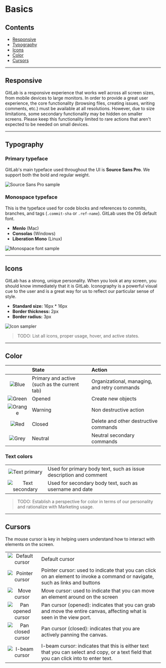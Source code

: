 # Basics

## Contents

- [Responsive](#responsive)
- [Typography](#typography)
- [Icons](#icons)
- [Color](#color)
- [Cursors](#cursors)

---

## Responsive
GitLab is a responsive experience that works well across all screen sizes, from mobile devices to large monitors. In order to provide a great user experience, the core functionality (browsing files, creating issues, writing comments, etc.) must be available at all resolutions. However, due to size limitations, some secondary functionality may be hidden on smaller screens. Please keep this functionality limited to rare actions that aren't expected to be needed on small devices.

---

## Typography
### Primary typeface
GitLab's main typeface used throughout the UI is **Source Sans Pro**. We support both the bold and regular weight.

![Source Sans Pro sample](img/sourcesanspro-sample.png)


### Monospace typeface
This is the typeface used for code blocks and references to commits, branches, and tags (`.commit-sha` or `.ref-name`). GitLab uses the OS default font.
- **Menlo** (Mac)
- **Consolas** (Windows)
- **Liberation Mono** (Linux)

![Monospace font sample](img/monospacefont-sample.png)

---

## Icons

GitLab has a strong, unique personality. When you look at any screen, you should know immediately that it is GitLab.
Iconography is a powerful visual cue to the user and is a great way for us to reflect our particular sense of style.

- **Standard size:** 16px * 16px
- **Border thickness:** 2px
- **Border radius:** 3px

![Icon sampler](img/icon-spec.png)

> TODO: List all icons, proper usage, hover, and active states.

---

## Color

| | State | Action |
| :------: | :------- | :------- |
| ![Blue](img/color-blue.png) | Primary and active (such as the current tab) | Organizational, managing, and retry commands|
| ![Green](img/color-green.png) | Opened | Create new objects |
| ![Orange](img/color-orange.png) | Warning | Non destructive action |
| ![Red](img/color-red.png) | Closed | Delete and other destructive commands |
| ![Grey](img/color-grey.png) | Neutral | Neutral secondary commands |

### Text colors

|||
| :---: | :--- |
| ![Text primary](img/color-textprimary.png) | Used for primary body text, such as issue description and comment |
| ![Text secondary](img/color-textsecondary.png) | Used for secondary body text, such as username and date |

> TODO: Establish a perspective for color in terms of our personality and rationalize with Marketing usage.

---

## Cursors
The mouse cursor is key in helping users understand how to interact with elements on the screen.

| | |
| :------: | :------- |
| ![Default cursor](img/cursors-default.png) | Default cursor |
| ![Pointer cursor](img/cursors-pointer.png) | Pointer cursor: used to indicate that you can click on an element to invoke a command or navigate, such as links and buttons |
| ![Move cursor](img/cursors-move.png) | Move cursor: used to indicate that you can move an element around on the screen |
| ![Pan opened cursor](img/cursors-panopened.png) | Pan cursor (opened): indicates that you can grab and move the entire canvas, affecting what is seen in the view port. |
| ![Pan closed cursor](img/cursors-panclosed.png) | Pan cursor (closed): indicates that you are actively panning the canvas. |
| ![I-beam cursor](img/cursors-ibeam.png) | I-beam cursor: indicates that this is either text that you can select and copy, or a text field that you can click into to enter text. |
